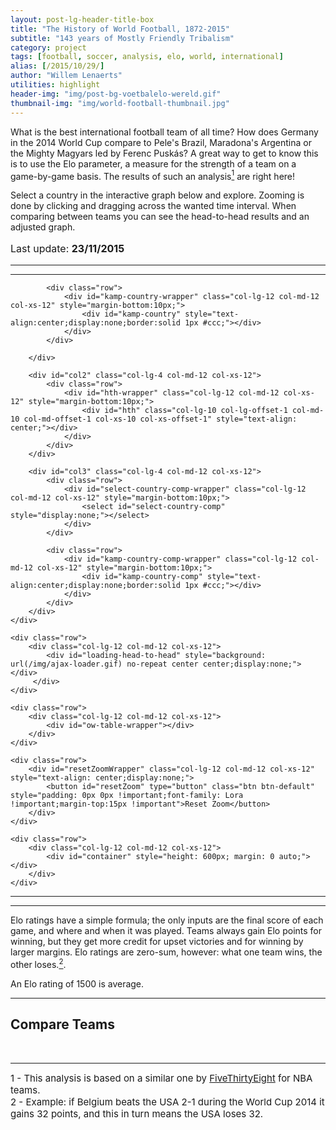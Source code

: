 ```yaml
---
layout: post-lg-header-title-box
title: "The History of World Football, 1872-2015"
subtitle: "143 years of Mostly Friendly Tribalism"
category: project
tags: [football, soccer, analysis, elo, world, international]
alias: [/2015/10/29/]
author: "Willem Lenaerts"
utilities: highlight
header-img: "img/post-bg-voetbalelo-wereld.gif"
thumbnail-img: "img/world-football-thumbnail.jpg"
---
```


<!--<script type="text/javascript" src="/js/jQuery/jquery-1.11.1.min.js"></script>-->
<link rel="stylesheet" type="text/css" href="/css/custom.css" />

<!--<script type="text/javascript" src="/js/bootstrap.table.js"></script>-->
<link rel="stylesheet" type="text/css" href="/css/bootstrap.table.css" />

<script src="/js/moment/moment.js"></script>
<script type="text/javascript" src="/js/voetbalelo/elo-world-football.js"></script>
<script>
  // {#On document ready, load stuff#}
  country_table = {{ site.data.elo-world-football.country_table | jsonify }}
  max_elo_data ={{ site.data.elo-world-football.max_elo_data | jsonify}}
  min_elo_data ={{ site.data.elo-world-football.min_elo_data | jsonify}}
  dates = {{site.data.elo-world-football.dates | jsonify}}
  dates_reversed = {{site.data.elo-world-football.dates_reversed | jsonify}}
  countries = {{site.data.elo-world-football.countries | jsonify}}
  years = {{site.data.elo-world-football.years | jsonify}}
  colors = {{site.data.elo-world-football.colors | jsonify}}
</script>

<script>
  $(window).load(function() {
    $.ajax({
        url: "/js/bootstrap.table.js",
        dataType: 'script',
        // success: success,
        // async: false
      }).done(function() {
        $('#country-table').bootstrapTable('resetView');
      })
      // Resize table after image in header has loaded (header not correctly positioned otherwhise)
    // while (document.images["trophy-img"] == null) {
      
    // }  
    
    // // Games table
    // game_table = {{ site.data.elo-world-football.game_table | jsonify }}
    // table_string = "<table id='games-table' data-height='299' data-search='true'>"+"<thead><tr>" + 
    //                 "<th data-field='datum'>Datum</th>" + 
    //                 "<th data-field='type'>Type</th>" + 
    //                 "<th data-field='wedstrijd'>Wedstrijd</th>" + 
    //                 "<th data-field='score'>Uitslag</th></tr></thead>" + "</table>"
      
    //   $("#games-table-wrapper").append(table_string)         
          
    // // Initialize table
    // $('#games-table').bootstrapTable({
    //     data: game_table
    // });          
  })
  
  
  $(window).resize(function() {
    // What to do on resize:
    // Resize select-country and select-country-comp
    $(".dd-select").width($("#select-country-wrapper").width())
    $("#select-country").width($("#select-country-wrapper").width())
    $("#select-country-comp").width($("#select-country-comp-wrapper").width())
    // $("#select-country-comp").css("float","left")
    
    // Resize kamp-country and kamp-country-comp
    $("#kamp-country").width($("#kamp-country-wrapper").width())
    $("#kamp-country-comp").width($("#kamp-country-comp-wrapper").width())
    
    // Resize graph container (rather: redraw it)
    drawEloChart($("#select-country").find(".dd-selected-text").text(),$("#select-country-comp").find(".dd-selected-text").text());
    
    // Make sure table resizes (esp. header)
    $.ajax({
        url: "/js/bootstrap.table.js",
        dataType: 'script',
        // success: success,
        // async: false
      }).done(function() {
        $('#country-table').bootstrapTable('resetView');
      })
    
    // country select options resize
    $(".dd-options").width($("#select-country").width())
  });
  
  
  $( document ).ready(function() {
    // start_competition based on hash in URL
        if (window.location.hash == "") {
            start_country = "England"
        } else {
            start_country = window.location.hash.replace("#","")
            if (countries.indexOf(start_country) == -1) {
                start_country = "England"
            }
        }
        
    // Create tables
    $.ajax({
        url: "/js/bootstrap.table.js",
        dataType: 'script',
        // success: success,
        // async: false
      }).done(function() {
    // country Table
    // // ELO Ranking Tabel
    table_string = "<table id='country-table' data-height='500' data-search='true' data-sort-name='nuelo' data-sort-order='desc'>"+"<thead><tr>" + 
                    "<th colspan='2' data-field='country' data-sortable='true'>Country</th>" + 
                    "<th data-field='nuelo' data-sortable='true'>actualElo</th>" + 
                    "<th data-field='gemelo' data-sortable='true'>avgElo</th>" + 
                    "<th data-field='maxelo' data-sortable='true'>maxElo</th>" + 
                    "<th data-field='minelo' data-sortable='true'>minElo</th>" + 
                    "<th data-field='jaren' data-sortable='true'>S</th>" + 
                    "<th data-field='wedstrijden' data-sortable='true'>W</th>" + 
                    "<th data-field='winperc' data-sortable='true'>Win%</th>" + 
                    "<th data-field='doelpuntensaldo' data-sortable='true'>DS</th>" + 
                    // "<th data-field='wedstrijdenwinst' data-sortable='true'>W+</th>" + 
                    // "<th data-field='wedstrijdengelijk' data-sortable='true'>W=</th>" + 
                    // "<th data-field='wedstrijdenverlies' data-sortable='true'>W-</th>" + 
                    // "<th data-field='goalsvoor' data-sortable='true'>D+</th>" + 
                    // "<th data-field='goalstegen' data-sortable='true'>D-</th>" 
                    "</tr></thead>" + "</table>"
                    
    $("#country-table-wrapper").append(table_string)    
    // Add images
    for (i=0;i<countries.length;i++) {
        country = country_table[i]["country"]
        country_table[i]["country"] = "<img src='/img/World Flags/" + country + ".png'" + "</img>&nbsp;" + country
    }
    // Initialize table
    $('#country-table').bootstrapTable({
        data: country_table
    });


    // // Games table
    // table_string = "<table id='games-table' data-height='299' data-search='true'>"+"<thead><tr>" + 
    //                 "<th data-field='datum'>Datum</th>" + 
    //                 "<th data-field='type'>Type</th>" + 
    //                 "<th data-field='wedstrijd'>Wedstrijd</th>" + 
    //                 "<th data-field='score'>Uitslag</th></tr></thead>" + "</table>"
      
    //   $("#games-table-wrapper").append(table_string)         
          
    // // Initialize table
    // $('#games-table').bootstrapTable({
    //     data: game_table
    // });          
          
      })
      
      
    // ResetZoom button for chart
    // zoom_click is global variable that stores whether chart is zoomed (1: yes, 0: no)
    $('#resetZoom').click(function() {
        $("#resetZoomWrapper").hide()
        
        setTimeout(function() {
                chart1.zoomOut();
                    }, 0);
        // chart1.zoomOut();
    });
      
    
    //Dropdown plugin data
    var ddData = [];
    
      for (i = 0;i<countries.length;i++) {
          if (countries[i] == start_country) {
            ddData.push({text: countries[i], value: i, selected:false, description:" ", imageSrc: "/img/World Flags/" + countries[i] + ".png"})
            
            var country_select = countries[i]
            var country_count = i
              
          } else  {
            ddData.push({text: countries[i], value: i, selected:false, description:" ",imageSrc: "/img/World Flags/" + countries[i] + ".png"})
          }
      }
      
      
      // Set select menu
      $.ajax({
        url: "/js/ddSlick/ddSlick.js",
        dataType: 'script',
        // success: success,
        // async: false
      }).done(function() {
          $.ajax({
            url: "/js/highstock/highstock.js",
            dataType: 'script',
            // success: success,
            // async: false
          }).done(function() {
              $('#select-country').ddslick({
                data: ddData,
                width: $('#select-country-wrapper').width(),
                height: 300,
                imagePosition: "left",
                selectText: "Selecteer ploeg",
                onSelected: function (data) {
                    
                    $("#resetZoomWrapper").hide()
                    $("#hth").hide()
                    $("#kamp-country").hide()
                    
                    // Make right color
                    $("#select-country").find("div.dd-select").css("background",colors[data.selectedData.text].replace("1)","0.1)"))
                    
                    // Check if first load
                    if ($("#select-country-comp").find(".dd-option").hasClass("dd-option-selected") == false && $("#kamp-country").text() == "") {
                        $("#loading-head-to-head").css("height",0)
                        timer = 0
                    } else {
                        $("#loading-head-to-head").css("height",$("#container").height())
                        $("#container").hide()
                        timer = 100
                    }
                    
                    // unselect select-country-comp
                    $("#select-country-comp").find(".dd-option").removeClass("dd-option-selected");
                    $("#select-country-comp").find(".dd-selected").html("Compare with");
                    $("#select-country-comp").find("div.dd-select").css("background","rgb(240,240,240)")
                    $("#kamp-country-comp").hide()
                    
                    // Change color of kamp
                    $("#kamp-country").css("background-color",colors[data.selectedData.text].replace("1)","0.1)"))
                    $("#kamp-country").css("width",$("#select-country").width())
                    
                    // Hide table
                    // (and stop page from freezing, so use setTimeout)
                    $("#select-country").find("ul").hide()
                    
                    // $("#head-to-head-header").hide()
                    // $("#head-to-head-body").hide()
                    $("#ow-table-wrapper").hide()
                    $("#loading-head-to-head").show()
                    
                    setTimeout(function() {
                        drawEloChart(data.selectedData.text,$("#select-country-comp").find(".dd-selected-text").text());
                        $("#wrapper").css('background',"none");
                    }, timer);
                    // drawEloChart(data.selectedData.text,$("#select-country-comp").find(".dd-selected-text").text()); // $("#select-country-comp").find(".dd-selected-text").text()
                }
              })
              
              $('#select-country-comp').ddslick({
                data: ddData,
                width: $('#select-country-comp-wrapper').width(),
                height: 300,
                imagePosition: "left",
                selectText: "Compare with",
                onSelected: function (data) {
                    $("#resetZoomWrapper").hide()
                    $("#hth").html("")
                    $("#hth").hide()
                    $("#kamp-country-comp").hide()
                    // Check if first 
                    if ($("#ow-table-wrapper").is(":visible") == false) {
                        $("#loading-head-to-head").css("height",$("#container").height())
                    } else {
                        $("#loading-head-to-head").css("height",$("#head-to-head-header").height()+body_height+$("#container").height())
                    }
                    
                    // CSS Stuff
                    $("#select-country-comp").find("div.dd-select").css("background",colors[data.selectedData.text].replace("1)","0.1)"))
                    $("#kamp-country").css("margin-bottom","10px")
                    
                    // $("#kamp-country-comp").text(String(elo_evolution[data.selectedData.text]["kampioenschappen"]) + "x Kampioen")
                    $("#kamp-country-comp").css("background-color",colors[data.selectedData.text].replace("1)","0.1)"))
                    $("#kamp-country-comp").css("width",$("#select-country-comp").width())
                    $("#kamp-country-comp").css("margin-bottom","10px")
                    
                    
                    // Display loading message
                    body_height = Math.min(150,$("#ow-table-wrapper").height())
                    // $("#head-to-head-header").hide()
                    // $("#head-to-head-body").hide()
                    $("#ow-table-wrapper").hide()
                    $("#container").hide()
                    $("#select-country-comp").find("ul").hide()
                    $("#loading-head-to-head").show()

                    // (and stop page from freezing, so use setTimeout)
                    setTimeout(function() {
                        drawEloChart($("#select-country").find(".dd-selected-text").text(),data.selectedData.text);

                    },10);
                  // console.log(data.selectedData.text)
                    
                }
              })
              
              $('#select-country').ddslick('select', {index: country_count });
                
              // Show right stuff
            //   $('#container').ready(function() {
            //     $("#wrapper").css('background',"none");
            //     // Do some css stuff
            //     $('#select-country').css("display","inline-block");
            //     // $('#select-country').css("float","left");
            //     $('#select-country').css("margin-bottom","10px");
                
            //     $('#select-country-comp').css("display","inline-block");
            //     // $('#select-country-comp').css("float","right");   
            //     $('#select-country-comp').css("margin-bottom","10px");
                
            //     $('#select-country').show();
            //     $('#span-vs').show();
            //     $('#select-country-comp').show();
            //     $('#container').show();
            //   })
          })
      })
});
</script>

<div class="row">
<div class="col-lg-8 col-lg-offset-2">

<p>What is the best international football team of all time?
How does Germany in the 2014 World Cup compare to Pele's Brazil, Maradona's Argentina or the Mighty Magyars led by Ferenc Puskás? 
A great way to get to know this is to use the Elo parameter, a measure for the strength of a team on a game-by-game basis.
The results of such an analysis<a href="#comment1"><sup>1</sup></a> are right here!</p>

<p>Select a country in the interactive graph below and explore.
Zooming is done by clicking and dragging across the wanted time interval.
When comparing between teams you can see the head-to-head results and an adjusted graph.</p>

<p style="font-size: 16px;">Last update: <strong>23/11/2015</strong></p>
</div>
</div>

<hr style="border-width:3px">
<hr style="border-width:3px">

<div id="wrapper" style='background: url(/img/ajax-loader.gif) no-repeat center center;'>
    <div class="row">
        <div id="col1" class="col-lg-4 col-md-12 col-xs-12">
            <div class="row">
                <div id="select-country-wrapper" class="col-lg-12 col-md-12 col-xs-12" style="margin-bottom:10px;">
                    <select id="select-country" style="display:none;"></select>
                </div>
            </div>
            
            <div class="row">
                <div id="kamp-country-wrapper" class="col-lg-12 col-md-12 col-xs-12" style="margin-bottom:10px;">
                    <div id="kamp-country" style="text-align:center;display:none;border:solid 1px #ccc;"></div>
                </div>
            </div>
        
        </div>
        
        <div id="col2" class="col-lg-4 col-md-12 col-xs-12">
            <div class="row">
                <div id="hth-wrapper" class="col-lg-12 col-md-12 col-xs-12" style="margin-bottom:10px;">
                    <div id="hth" class="col-lg-10 col-lg-offset-1 col-md-10 col-md-offset-1 col-xs-10 col-xs-offset-1" style="text-align: center;"></div>
                </div>
            </div>
        </div>
        
        <div id="col3" class="col-lg-4 col-md-12 col-xs-12">
            <div class="row">
                <div id="select-country-comp-wrapper" class="col-lg-12 col-md-12 col-xs-12" style="margin-bottom:10px;">
                    <select id="select-country-comp" style="display:none;"></select>
                </div>
            </div>
            
            <div class="row">
                <div id="kamp-country-comp-wrapper" class="col-lg-12 col-md-12 col-xs-12" style="margin-bottom:10px;">
                    <div id="kamp-country-comp" style="text-align:center;display:none;border:solid 1px #ccc;"></div>
                </div>
            </div>
        </div>
    </div>
    
    <div class="row">
        <div class="col-lg-12 col-md-12 col-xs-12">
            <div id="loading-head-to-head" style="background: url(/img/ajax-loader.gif) no-repeat center center;display:none;"></div>
         </div>
    </div>
    
    <div class="row">
        <div class="col-lg-12 col-md-12 col-xs-12">
            <div id="ow-table-wrapper"></div>
        </div>
    </div>
    
    <div class="row">
        <div id="resetZoomWrapper" class="col-lg-12 col-md-12 col-xs-12" style="text-align: center;display:none;">
            <button id="resetZoom" type="button" class="btn btn-default" style="padding: 0px 0px !important;font-family: Lora !important;margin-top:15px !important">Reset Zoom</button>
        </div>
    </div>    
    
    <div class="row">
        <div class="col-lg-12 col-md-12 col-xs-12">
            <div id="container" style="height: 600px; margin: 0 auto;"></div>
        </div>
    </div>
</div>

<hr style="border-width:3px">
<hr style="border-width:3px">

<div class="row">
<div class="col-lg-8 col-lg-offset-2">

<p>Elo ratings have a simple formula; the only inputs are the final score of each game, and where and when it was played.
Teams always gain Elo points for winning, but they get more credit for upset victories and for winning by larger margins. 
Elo ratings are zero-sum, however: what one team wins, the other loses.<a href="#comment2"><sup>2</sup></a>.</p>

<p> An Elo rating of 1500 is average.</p>

<hr style="border-width:3px">

<h2>Compare Teams</h2>

<!--<p>Voor zij die nog wat meer willen analyseren is er volgende tabel. -->
<!--Maak een rangschikking op basis van gemiddelde, maximum of minimum Elo, aantal kampioenschappen (K), aantal seizoenen in eerste klasse (S), winpercentage (Win%) of doelpuntensaldo per wedstrijd (DS). Sorteer zelf de gewenste kolom of ga op zoek naar jouw favoriete ploeg.</p>-->

</div>
</div>
<div id="country-table-wrapper"></div>


<div class="row">
<div class="col-lg-8 col-lg-offset-2">
<br>
<hr style="border-width:3px">
<a name ="comment1" style="text-decoration:none;font-size:15px;">1 - This analysis is based on a similar one by </a><a href="http://fivethirtyeight.com/" style="text-decoration:underline;font-size:15px;">FiveThirtyEight</a><a style="text-decoration:none;font-size:15px;"> for NBA teams.</a><br>
<a name ="comment2" style="text-decoration:none;font-size:15px;">2 - Example: if Belgium beats the USA 2-1 during the World Cup 2014 it gains 32 points, and this in turn means the USA loses 32.</a>
</div>
</div>